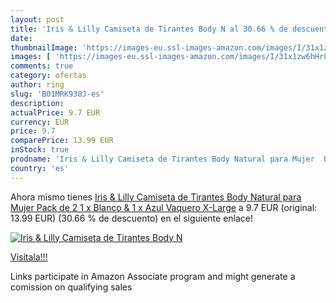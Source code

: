 ```yaml
---
layout: post
title: 'Iris & Lilly Camiseta de Tirantes Body N al 30.66 % de descuento'
date: 
thumbnailImage: 'https://images-eu.ssl-images-amazon.com/images/I/31x1zw6hHrL._SL200_.jpg'
images: [ 'https://images-eu.ssl-images-amazon.com/images/I/31x1zw6hHrL._SL200_.jpg' ]
comments: true
category: ofertas
author: ring
slug: 'B01MRK938J-es'
description:
actualPrice: 9.7 EUR
currency: EUR
price: 9.7
comparePrice: 13.99 EUR
inStock: true
prodname: 'Iris & Lilly Camiseta de Tirantes Body Natural para Mujer  Pack de 2  1 x Blanco & 1 x Azul Vaquero  X-Large'
country: 'es'
---
```


Ahora mismo tienes [Iris & Lilly Camiseta de Tirantes Body Natural para Mujer  Pack de 2  1 x Blanco & 1 x Azul Vaquero  X-Large](https://www.amazon.es/dp/B01MRK938J/?tag=tolees-21) a 9.7 EUR (original: 13.99 EUR) (30.66 %  de descuento) en el siguiente enlace!

[![Iris & Lilly Camiseta de Tirantes Body N](https://images-eu.ssl-images-amazon.com/images/I/31x1zw6hHrL._SL200_.jpg)](https://www.amazon.es/dp/B01MRK938J/?tag=tolees-21)

[Visítala!!!](https://www.amazon.es/dp/B01MRK938J/?tag=tolees-21)

Links participate in Amazon Associate program and might generate a comission on qualifying sales
